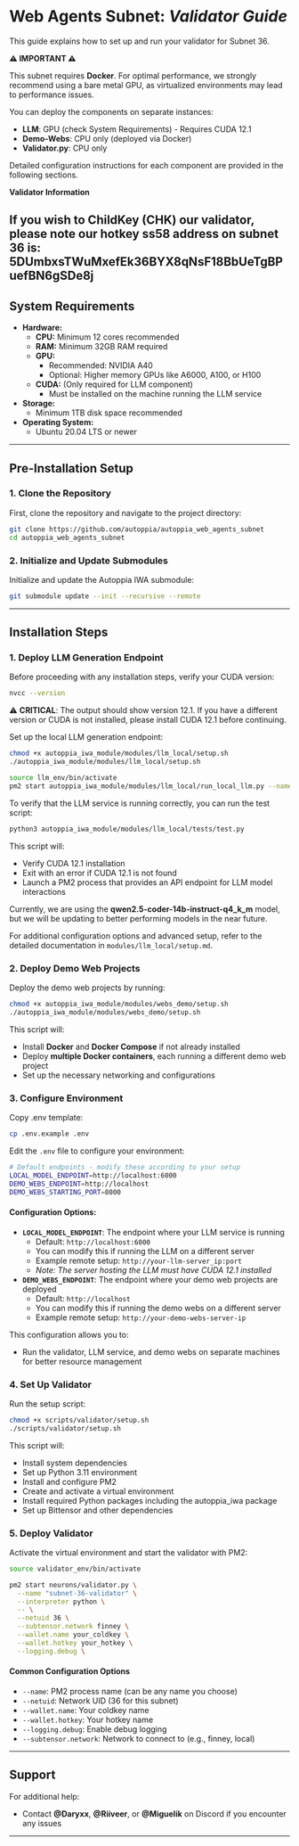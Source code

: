 # Web Agents Subnet: *Validator Guide*

This guide explains how to set up and run your validator for Subnet 36.

**⚠️ IMPORTANT ⚠️**

This subnet requires **Docker**. For optimal performance, we strongly recommend using a bare metal GPU, as virtualized environments may lead to performance issues.

You can deploy the components on separate instances:
- **LLM**: GPU (check System Requirements) - Requires CUDA 12.1  
- **Demo-Webs**: CPU only (deployed via Docker)
- **Validator.py**: CPU only

Detailed configuration instructions for each component are provided in the following sections.

**Validator Information**

If you wish to ChildKey (CHK) our validator, please note our hotkey ss58 address on subnet 36 is: **5DUmbxsTWuMxefEk36BYX8qNsF18BbUeTgBPuefBN6gSDe8j**
---

## System Requirements

- **Hardware:**
  - **CPU:** Minimum 12 cores recommended
  - **RAM:** Minimum 32GB RAM required
  - **GPU:**
    - Recommended: NVIDIA A40
    - Optional: Higher memory GPUs like A6000, A100, or H100
  - **CUDA:** (Only required for LLM component)
    - Must be installed on the machine running the LLM service
- **Storage:**
  - Minimum 1TB disk space recommended
- **Operating System:**
  - Ubuntu 20.04 LTS or newer

---

## Pre-Installation Setup

### 1. Clone the Repository

First, clone the repository and navigate to the project directory:

```bash
git clone https://github.com/autoppia/autoppia_web_agents_subnet
cd autoppia_web_agents_subnet
```

### 2. Initialize and Update Submodules

Initialize and update the Autoppia IWA submodule:

```bash
git submodule update --init --recursive --remote
```

---

## Installation Steps

### 1. Deploy LLM Generation Endpoint

Before proceeding with any installation steps, verify your CUDA version:

```bash
nvcc --version
```

⚠️ **CRITICAL**: The output should show version 12.1. If you have a different version or CUDA is not installed, please install CUDA 12.1 before continuing.

Set up the local LLM generation endpoint:

```bash
chmod +x autoppia_iwa_module/modules/llm_local/setup.sh
./autoppia_iwa_module/modules/llm_local/setup.sh

source llm_env/bin/activate
pm2 start autoppia_iwa_module/modules/llm_local/run_local_llm.py --name llm_local -- --port 6000
```

To verify that the LLM service is running correctly, you can run the test script:

```bash
python3 autoppia_iwa_module/modules/llm_local/tests/test.py
```

This script will:

- Verify CUDA 12.1 installation
- Exit with an error if CUDA 12.1 is not found
- Launch a PM2 process that provides an API endpoint for LLM model interactions

Currently, we are using the **qwen2.5-coder-14b-instruct-q4_k_m** model, but we will be updating to better performing models in the near future.

For additional configuration options and advanced setup, refer to the detailed documentation in `modules/llm_local/setup.md`.

### 2. Deploy Demo Web Projects

Deploy the demo web projects by running:

```bash
chmod +x autoppia_iwa_module/modules/webs_demo/setup.sh
./autoppia_iwa_module/modules/webs_demo/setup.sh
```

This script will:

- Install **Docker** and **Docker Compose** if not already installed
- Deploy **multiple Docker containers**, each running a different demo web project
- Set up the necessary networking and configurations

### 3. Configure Environment

Copy .env template:

```bash
cp .env.example .env
```

Edit the `.env` file to configure your environment:

```bash
# Default endpoints - modify these according to your setup
LOCAL_MODEL_ENDPOINT=http://localhost:6000
DEMO_WEBS_ENDPOINT=http://localhost
DEMO_WEBS_STARTING_PORT=8000
```

#### Configuration Options:

- **`LOCAL_MODEL_ENDPOINT`**: The endpoint where your LLM service is running
  - Default: `http://localhost:6000`
  - You can modify this if running the LLM on a different server
  - Example remote setup: `http://your-llm-server_ip:port`
  - _Note: The server hosting the LLM must have CUDA 12.1 installed_
- **`DEMO_WEBS_ENDPOINT`**: The endpoint where your demo web projects are deployed
  - Default: `http://localhost`
  - You can modify this if running the demo webs on a different server
  - Example remote setup: `http://your-demo-webs-server-ip`

This configuration allows you to:

- Run the validator, LLM service, and demo webs on separate machines for better resource management

### 4. Set Up Validator

Run the setup script:

```bash
chmod +x scripts/validator/setup.sh
./scripts/validator/setup.sh
```

This script will:

- Install system dependencies
- Set up Python 3.11 environment
- Install and configure PM2
- Create and activate a virtual environment
- Install required Python packages including the autoppia_iwa package
- Set up Bittensor and other dependencies

### 5. Deploy Validator

Activate the virtual environment and start the validator with PM2:

```bash
source validator_env/bin/activate

pm2 start neurons/validator.py \
  --name "subnet-36-validator" \
  --interpreter python \
  -- \
  --netuid 36 \
  --subtensor.network finney \
  --wallet.name your_coldkey \
  --wallet.hotkey your_hotkey \
  --logging.debug \
```

#### Common Configuration Options

- `--name`: PM2 process name (can be any name you choose)
- `--netuid`: Network UID (36 for this subnet)
- `--wallet.name`: Your coldkey name
- `--wallet.hotkey`: Your hotkey name
- `--logging.debug`: Enable debug logging
- `--subtensor.network`: Network to connect to (e.g., finney, local)

---

## Support

For additional help:

- Contact **@Daryxx**, **@Riiveer**, or **@Miguelik** on Discord if you encounter any issues

---
